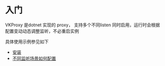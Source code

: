 # 入门

VKProxy 是dotnet 实现的 proxy， 支持多个不同listen 同时启用，运行时会根据配置变动动态调整监听，不必重启实例

具体使用示例参见如下

- [安装](/VKProxy.Doc/docs/install.md)
- [不同监听场景如何配置](/VKProxy.Doc/docs/howtolisten)